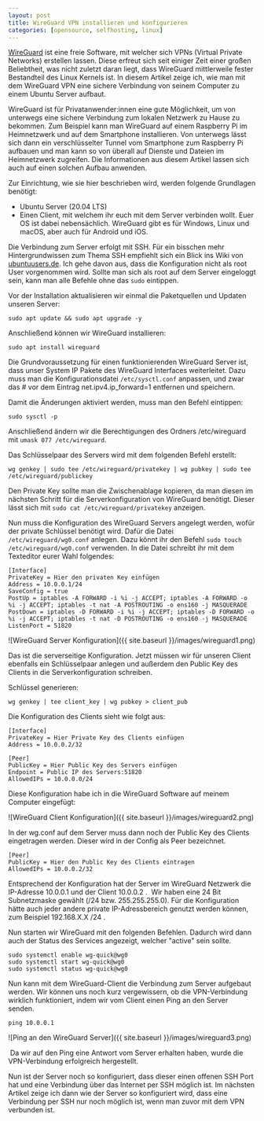 ```yaml
---
layout: post
title: WireGuard VPN installieren und konfigurieren
categories: [opensource, selfhosting, linux]
---
```


[WireGuard](https://www.wireguard.com/) ist eine freie Software, mit welcher sich VPNs (Virtual Private Networks) erstellen lassen. Diese erfreut sich seit einiger Zeit einer großen Beliebtheit, was nicht zuletzt daran liegt, dass WireGuard mittlerweile fester Bestandteil des Linux Kernels ist. In diesem Artikel zeige ich, wie man mit dem WireGuard VPN eine sichere Verbindung von seinem Computer zu einem Ubuntu Server aufbaut. 

WireGuard ist für Privatanwender:innen eine gute Möglichkeit, um von unterwegs eine sichere Verbindung zum lokalen Netzwerk zu Hause zu bekommen. Zum Beispiel kann man WireGuard auf einem Raspberry Pi im Heimnetzwerk und auf dem Smartphone installieren. Von unterwegs lässt sich dann ein verschlüsselter Tunnel vom Smartphone zum Raspberry Pi aufbauen und man kann so von überall auf Dienste und Dateien im Heimnetzwerk zugreifen. Die Informationen aus diesem Artikel lassen sich auch auf einen solchen Aufbau anwenden.

Zur Einrichtung, wie sie hier beschrieben wird, werden folgende Grundlagen benötigt:

* Ubuntu Server (20.04 LTS) 
* Einen Client, mit welchem ihr euch mit dem Server verbinden wollt. Euer OS ist dabei nebensächlich. WireGuard gibt es für Windows, Linux und macOS, aber auch für Android und iOS.

Die Verbindung zum Server erfolgt mit SSH. Für ein bisschen mehr Hintergrundwissen zum Thema SSH empfiehlt sich ein Blick ins Wiki von [ubuntuusers.de](https://wiki.ubuntuusers.de/SSH/). Ich gehe davon aus, dass die Konfiguration nicht als root User vorgenommen wird. Sollte man sich als root auf dem Server eingeloggt sein, kann man alle Befehle ohne das `sudo` eintippen.


Vor der Installation aktualisieren wir einmal die Paketquellen und Updaten unseren Server:

`sudo apt update && sudo apt upgrade -y`

Anschließend können wir WireGuard installieren:

`sudo apt install wireguard`


Die Grundvoraussetzung für einen funktionierenden WireGuard Server ist, dass unser System IP Pakete des WireGuard Interfaces weiterleitet. Dazu muss man die Konfigurationsdatei `/etc/sysctl.conf` anpassen, und zwar das # vor dem Eintrag net.ipv4.ip_forward=1 entfernen und speichern.

Damit die Änderungen aktiviert werden, muss man den Befehl eintippen:

`sudo sysctl -p`

Anschließend ändern wir die Berechtigungen des Ordners /etc/wireguard mit `umask 077 /etc/wireguard`.

Das Schlüsselpaar des Servers wird mit dem folgenden Befehl erstellt:

`wg genkey | sudo tee /etc/wireguard/privatekey | wg pubkey | sudo tee /etc/wireguard/publickey`

Den Private Key sollte man die Zwischenablage kopieren, da man diesen im nächsten Schritt für die Serverkonfiguration von WireGuard benötigt. Dieser lässt sich mit `sudo cat /etc/wireguard/privatekey` anzeigen.

Nun muss die Konfiguration des WireGuard Servers angelegt werden, wofür der private Schlüssel benötigt wird. Dafür die Datei `/etc/wireguard/wg0.conf` anlegen. Dazu könnt ihr den Befehl `sudo touch /etc/wireguard/wg0.conf` verwenden. In die Datei schreibt ihr mit dem Texteditor eurer Wahl folgendes:

```
[Interface]
PrivateKey = Hier den privaten Key einfügen
Address = 10.0.0.1/24
SaveConfig = true
PostUp = iptables -A FORWARD -i %i -j ACCEPT; iptables -A FORWARD -o %i -j ACCEPT; iptables -t nat -A POSTROUTING -o ens160 -j MASQUERADE
PostDown = iptables -D FORWARD -i %i -j ACCEPT; iptables -D FORWARD -o %i -j ACCEPT; iptables -t nat -D POSTROUTING -o ens160 -j MASQUERADE
ListenPort = 51820
```

![WireGuard Server Konfiguration]({{ site.baseurl }}/images/wireguard1.png)

Das ist die serverseitige Konfiguration. Jetzt müssen wir für unseren Client ebenfalls ein Schlüsselpaar anlegen und außerdem den Public Key des Clients in die Serverkonfiguration schreiben.

Schlüssel generieren:

`wg genkey | tee client_key | wg pubkey > client_pub`

Die Konfiguration des Clients sieht wie folgt aus: 

```
[Interface]
PrivateKey = Hier Private Key des Clients einfügen
Address = 10.0.0.2/32

[Peer]
PublicKey = Hier Public Key des Servers einfügen
Endpoint = Public IP des Servers:51820
AllowedIPs = 10.0.0.0/24
```

Diese Konfiguration habe ich in die WireGuard Software auf meinem Computer eingefügt:

![WireGuard Client Konfiguration]({{ site.baseurl }}/images/wireguard2.png)

In der wg.conf auf dem Server muss dann noch der Public Key des Clients eingetragen werden. Dieser wird in der Config als Peer bezeichnet.

```
[Peer]
PublicKey = Hier den Public Key des Clients eintragen
AllowedIPs = 10.0.0.2/32
```

Entsprechend der Konfiguration hat der Server im WireGuard Netzwerk die IP-Adresse 10.0.0.1 und der Client 10.0.0.2 .  Wir haben eine 24 Bit Subnetzmaske gewählt (/24 bzw. 255.255.255.0). Für die Konfiguration hätte auch jeder andere private IP-Adressbereich genutzt werden können, zum Beispiel 192.168.X.X /24 .

Nun starten wir WireGuard mit den folgenden Befehlen. Dadurch wird dann auch der Status des Services angezeigt, welcher "active" sein sollte.


```
sudo systemctl enable wg-quick@wg0
sudo systemctl start wg-quick@wg0
sudo systemctl status wg-quick@wg0
```

Nun kann mit dem WireGuard-Client die Verbindung zum Server aufgebaut werden.
Wir können uns noch kurz vergewissern, ob die VPN-Verbindung wirklich funktioniert, indem wir vom Client einen Ping an den Server senden.

`ping 10.0.0.1`

![Ping an den WireGuard Server]({{ site.baseurl }}/images/wireguard3.png)

 Da wir auf den Ping eine Antwort vom Server erhalten haben, wurde die VPN-Verbindung erfolgreich hergestellt.

Nun ist der Server noch so konfiguriert, dass dieser einen offenen SSH Port hat und eine Verbindung über das Internet per SSH möglich ist. 
Im nächsten Artikel zeige ich dann wie der Server so konfiguriert wird, dass eine Verbindung per SSH nur noch möglich ist, wenn man zuvor mit dem VPN verbunden ist.
